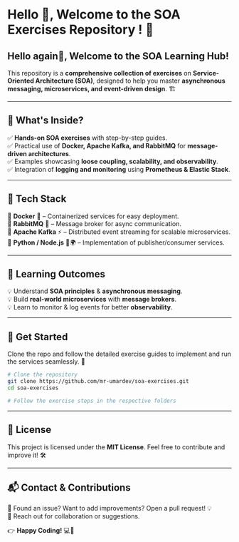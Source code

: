 # Hello 👋, Welcome to the SOA Exercises Repository ! 🚀

## **Hello again👋, Welcome to the SOA Learning Hub!**
This repository is a **comprehensive collection of exercises** on **Service-Oriented Architecture (SOA)**, designed to help you master **asynchronous messaging, microservices, and event-driven design**. 🏗️

---

## **📌 What's Inside?**
✅ **Hands-on SOA exercises** with step-by-step guides.  
✅ Practical use of **Docker, Apache Kafka, and RabbitMQ** for **message-driven architectures**.  
✅ Examples showcasing **loose coupling, scalability, and observability**.  
✅ Integration of **logging and monitoring** using **Prometheus & Elastic Stack**.  

---

## **🚀 Tech Stack**
🔹 **Docker** 🐳 – Containerized services for easy deployment.  
🔹 **RabbitMQ** 🐰 – Message broker for async communication.  
🔹 **Apache Kafka** ⚡ – Distributed event streaming for scalable microservices.  
🔹 **Python / Node.js** 🐍🌍 – Implementation of publisher/consumer services.  

---

## **📖 Learning Outcomes**
💡 Understand **SOA principles** & **asynchronous messaging**.  
💡 Build **real-world microservices** with **message brokers**.  
💡 Learn to monitor & log events for better **observability**.  

---

## **🚀 Get Started**
Clone the repo and follow the detailed exercise guides to implement and run the services seamlessly. 🎯  

```sh
# Clone the repository
git clone https://github.com/mr-umardev/soa-exercises.git
cd soa-exercises

# Follow the exercise steps in the respective folders
```

---

## **📜 License**
This project is licensed under the **MIT License**. Feel free to contribute and improve it! 🛠️

---

## **📬 Contact & Contributions**
🔗 Found an issue? Want to add improvements? Open a pull request! 💡  
📧 Reach out for collaboration or suggestions.  

👉 **Happy Coding!** 💻🎉




